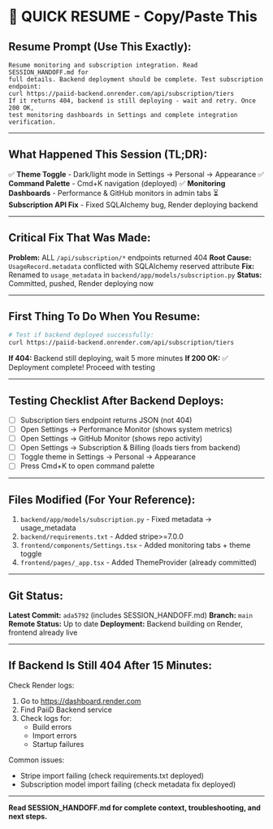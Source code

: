 # 🚀 QUICK RESUME - Copy/Paste This

## Resume Prompt (Use This Exactly):

```
Resume monitoring and subscription integration. Read SESSION_HANDOFF.md for
full details. Backend deployment should be complete. Test subscription endpoint:
curl https://paiid-backend.onrender.com/api/subscription/tiers
If it returns 404, backend is still deploying - wait and retry. Once 200 OK,
test monitoring dashboards in Settings and complete integration verification.
```

---

## What Happened This Session (TL;DR):

✅ **Theme Toggle** - Dark/light mode in Settings → Personal → Appearance
✅ **Command Palette** - Cmd+K navigation (deployed)
✅ **Monitoring Dashboards** - Performance & GitHub monitors in admin tabs
⏳ **Subscription API Fix** - Fixed SQLAlchemy bug, Render deploying backend

---

## Critical Fix That Was Made:

**Problem:** ALL `/api/subscription/*` endpoints returned 404
**Root Cause:** `UsageRecord.metadata` conflicted with SQLAlchemy reserved attribute
**Fix:** Renamed to `usage_metadata` in `backend/app/models/subscription.py`
**Status:** Committed, pushed, Render deploying now

---

## First Thing To Do When You Resume:

```bash
# Test if backend deployed successfully:
curl https://paiid-backend.onrender.com/api/subscription/tiers
```

**If 404:** Backend still deploying, wait 5 more minutes
**If 200 OK:** ✅ Deployment complete! Proceed with testing

---

## Testing Checklist After Backend Deploys:

- [ ] Subscription tiers endpoint returns JSON (not 404)
- [ ] Open Settings → Performance Monitor (shows system metrics)
- [ ] Open Settings → GitHub Monitor (shows repo activity)
- [ ] Open Settings → Subscription & Billing (loads tiers from backend)
- [ ] Toggle theme in Settings → Personal → Appearance
- [ ] Press Cmd+K to open command palette

---

## Files Modified (For Your Reference):

1. `backend/app/models/subscription.py` - Fixed metadata → usage_metadata
2. `backend/requirements.txt` - Added stripe>=7.0.0
3. `frontend/components/Settings.tsx` - Added monitoring tabs + theme toggle
4. `frontend/pages/_app.tsx` - Added ThemeProvider (already committed)

---

## Git Status:

**Latest Commit:** `ada5792` (includes SESSION_HANDOFF.md)
**Branch:** `main`
**Remote Status:** Up to date
**Deployment:** Backend building on Render, frontend already live

---

## If Backend Is Still 404 After 15 Minutes:

Check Render logs:
1. Go to https://dashboard.render.com
2. Find PaiiD Backend service
3. Check logs for:
   - Build errors
   - Import errors
   - Startup failures

Common issues:
- Stripe import failing (check requirements.txt deployed)
- Subscription model import failing (check metadata fix deployed)

---

**Read SESSION_HANDOFF.md for complete context, troubleshooting, and next steps.**
